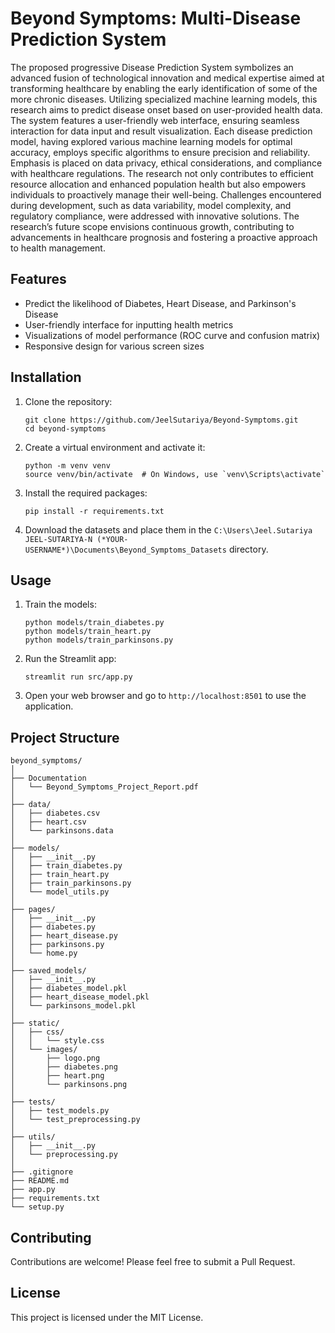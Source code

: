 # Beyond Symptoms: Multi-Disease Prediction System

The proposed progressive Disease Prediction System symbolizes an advanced fusion of technological innovation and medical expertise aimed at transforming healthcare by enabling the early identification of some of the more chronic diseases. Utilizing specialized machine learning models, this research aims to predict disease onset based on user-provided health data. The system features a user-friendly web interface, ensuring seamless interaction for data input and result visualization. Each disease prediction model, having explored various machine learning models for optimal accuracy, employs specific algorithms to ensure precision and reliability. Emphasis is placed on data privacy, ethical considerations, and compliance with healthcare regulations. The research not only contributes to efficient resource allocation and enhanced population health but also empowers individuals to proactively manage their well-being. Challenges encountered during development, such as data variability, model complexity, and regulatory compliance, were addressed with innovative solutions. The research’s future scope envisions continuous growth, contributing to advancements in healthcare prognosis and fostering a proactive approach to health management.

## Features

- Predict the likelihood of Diabetes, Heart Disease, and Parkinson's Disease
- User-friendly interface for inputting health metrics
- Visualizations of model performance (ROC curve and confusion matrix)
- Responsive design for various screen sizes

## Installation

1. Clone the repository:
   ```
   git clone https://github.com/JeelSutariya/Beyond-Symptoms.git
   cd beyond-symptoms
   ```

2. Create a virtual environment and activate it:
   ```
   python -m venv venv
   source venv/bin/activate  # On Windows, use `venv\Scripts\activate`
   ```

3. Install the required packages:
   ```
   pip install -r requirements.txt
   ```

4. Download the datasets and place them in the `C:\Users\Jeel.Sutariya JEEL-SUTARIYA-N (*YOUR-USERNAME*)\Documents\Beyond_Symptoms_Datasets` directory.

## Usage

1. Train the models:
   ```
   python models/train_diabetes.py
   python models/train_heart.py
   python models/train_parkinsons.py
   ```

2. Run the Streamlit app:
   ```
   streamlit run src/app.py
   ```

3. Open your web browser and go to `http://localhost:8501` to use the application.

## Project Structure

```
beyond_symptoms/
│
├── Documentation
│   └── Beyond_Symptoms_Project_Report.pdf
│
├── data/
│   ├── diabetes.csv
│   ├── heart.csv
│   └── parkinsons.data
│
├── models/
│   ├── __init__.py
│   ├── train_diabetes.py
│   ├── train_heart.py
│   ├── train_parkinsons.py
│   └── model_utils.py
│
├── pages/
│   ├── __init__.py
│   ├── diabetes.py
│   ├── heart_disease.py
│   ├── parkinsons.py
│   └── home.py
│
├── saved_models/
│   ├── __init__.py
│   ├── diabetes_model.pkl
│   ├── heart_disease_model.pkl
│   └── parkinsons_model.pkl
│
├── static/
│   ├── css/
│   │   └── style.css
│   └── images/
│       ├── logo.png
│       ├── diabetes.png
│       ├── heart.png
│       └── parkinsons.png
│ 
├── tests/
│   ├── test_models.py
│   └── test_preprocessing.py
│ 
├── utils/
│   ├── __init__.py
│   └── preprocessing.py
│
├── .gitignore
├── README.md
├── app.py
├── requirements.txt
└── setup.py
```

## Contributing

Contributions are welcome! Please feel free to submit a Pull Request.

## License

This project is licensed under the MIT License.
